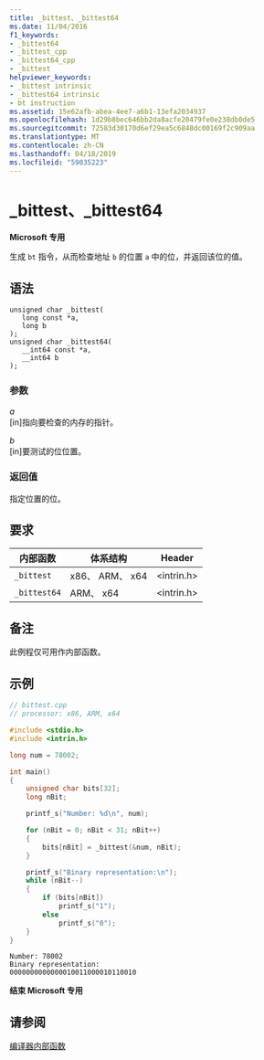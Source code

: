 ```yaml
---
title: _bittest、_bittest64
ms.date: 11/04/2016
f1_keywords:
- _bittest64
- _bittest_cpp
- _bittest64_cpp
- _bittest
helpviewer_keywords:
- _bittest intrinsic
- _bittest64 intrinsic
- bt instruction
ms.assetid: 15e62afb-abea-4ee7-a6b1-13efa2034937
ms.openlocfilehash: 1d29b8bec646bb2da8acfe20479fe0e238db0de5
ms.sourcegitcommit: 72583d30170d6ef29ea5c6848dc00169f2c909aa
ms.translationtype: MT
ms.contentlocale: zh-CN
ms.lasthandoff: 04/18/2019
ms.locfileid: "59035223"
---
```

# <a name="bittest-bittest64"></a>_bittest、_bittest64

**Microsoft 专用**

生成 `bt` 指令，从而检查地址 `b` 的位置 `a` 中的位，并返回该位的值。

## <a name="syntax"></a>语法

```
unsigned char _bittest(
   long const *a,
   long b
);
unsigned char _bittest64(
   __int64 const *a,
   __int64 b
);
```

### <a name="parameters"></a>参数

*a*<br/>
[in]指向要检查的内存的指针。

*b*<br/>
[in]要测试的位位置。

### <a name="return-value"></a>返回值

指定位置的位。

## <a name="requirements"></a>要求

|内部函数|体系结构|Header|
|---------------|------------------|------------|
|`_bittest`|x86、 ARM、 x64|\<intrin.h>|
|`_bittest64`|ARM、 x64|\<intrin.h>|

## <a name="remarks"></a>备注

此例程仅可用作内部函数。

## <a name="example"></a>示例

```cpp
// bittest.cpp
// processor: x86, ARM, x64

#include <stdio.h>
#include <intrin.h>

long num = 78002;

int main()
{
    unsigned char bits[32];
    long nBit;

    printf_s("Number: %d\n", num);

    for (nBit = 0; nBit < 31; nBit++)
    {
        bits[nBit] = _bittest(&num, nBit);
    }

    printf_s("Binary representation:\n");
    while (nBit--)
    {
        if (bits[nBit])
            printf_s("1");
        else
            printf_s("0");
    }
}
```

```Output
Number: 78002
Binary representation:
0000000000000010011000010110010
```

**结束 Microsoft 专用**

## <a name="see-also"></a>请参阅

[编译器内部函数](../intrinsics/compiler-intrinsics.md)